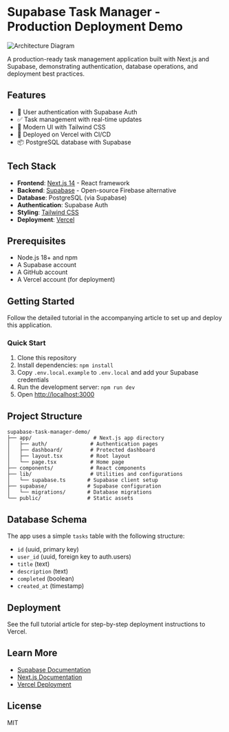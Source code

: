 # Supabase Task Manager - Production Deployment Demo

![Architecture Diagram](https://i.imgur.com/q1JALlW.png)

A production-ready task management application built with Next.js and Supabase, demonstrating authentication, database operations, and deployment best practices.

## Features

- 🔐 User authentication with Supabase Auth
- ✅ Task management with real-time updates
- 🎨 Modern UI with Tailwind CSS
- 🚀 Deployed on Vercel with CI/CD
- 📦 PostgreSQL database with Supabase

## Tech Stack

- **Frontend**: [Next.js 14](https://nextjs.org/) - React framework
- **Backend**: [Supabase](https://supabase.com/) - Open-source Firebase alternative
- **Database**: PostgreSQL (via Supabase)
- **Authentication**: Supabase Auth
- **Styling**: [Tailwind CSS](https://tailwindcss.com/)
- **Deployment**: [Vercel](https://vercel.com/)

## Prerequisites

- Node.js 18+ and npm
- A Supabase account
- A GitHub account
- A Vercel account (for deployment)

## Getting Started

Follow the detailed tutorial in the accompanying article to set up and deploy this application.

### Quick Start

1. Clone this repository
2. Install dependencies: `npm install`
3. Copy `.env.local.example` to `.env.local` and add your Supabase credentials
4. Run the development server: `npm run dev`
5. Open [http://localhost:3000](http://localhost:3000)

## Project Structure

```
supabase-task-manager-demo/
├── app/                    # Next.js app directory
│   ├── auth/              # Authentication pages
│   ├── dashboard/         # Protected dashboard
│   ├── layout.tsx         # Root layout
│   └── page.tsx           # Home page
├── components/            # React components
├── lib/                   # Utilities and configurations
│   └── supabase.ts       # Supabase client setup
├── supabase/             # Supabase configuration
│   └── migrations/       # Database migrations
└── public/               # Static assets
```

## Database Schema

The app uses a simple `tasks` table with the following structure:

- `id` (uuid, primary key)
- `user_id` (uuid, foreign key to auth.users)
- `title` (text)
- `description` (text)
- `completed` (boolean)
- `created_at` (timestamp)

## Deployment

See the full tutorial article for step-by-step deployment instructions to Vercel.

## Learn More

- [Supabase Documentation](https://supabase.com/docs)
- [Next.js Documentation](https://nextjs.org/docs)
- [Vercel Deployment](https://vercel.com/docs)

## License

MIT
